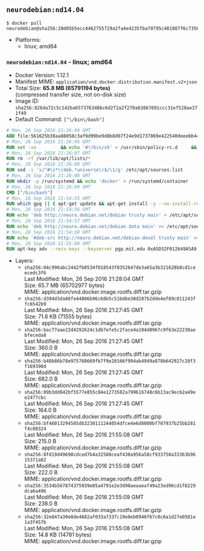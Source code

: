 ## `neurodebian:nd14.04`

```console
$ docker pull neurodebian@sha256:20d05b5ecc4462755729a2fa4e4235fba70795c481887f6c73569ea5c8205481
```

-	Platforms:
	-	linux; amd64

### `neurodebian:nd14.04` - linux; amd64

-	Docker Version: 1.12.1
-	Manifest MIME: `application/vnd.docker.distribution.manifest.v2+json`
-	Total Size: **65.8 MB (65791194 bytes)**  
	(compressed transfer size, not on-disk size)
-	Image ID: `sha256:826da72c5c142ba657376348bc6d2f2a2f270a63867691ccc31ef528ae371f49`
-	Default Command: `["\/bin\/bash"]`

```dockerfile
# Mon, 26 Sep 2016 21:26:04 GMT
ADD file:561625b38aa88058c3af9d99be9d8b8d07f24e9d1737869e422540deeebb4443 in / 
# Mon, 26 Sep 2016 21:26:06 GMT
RUN set -xe 		&& echo '#!/bin/sh' > /usr/sbin/policy-rc.d 	&& echo 'exit 101' >> /usr/sbin/policy-rc.d 	&& chmod +x /usr/sbin/policy-rc.d 		&& dpkg-divert --local --rename --add /sbin/initctl 	&& cp -a /usr/sbin/policy-rc.d /sbin/initctl 	&& sed -i 's/^exit.*/exit 0/' /sbin/initctl 		&& echo 'force-unsafe-io' > /etc/dpkg/dpkg.cfg.d/docker-apt-speedup 		&& echo 'DPkg::Post-Invoke { "rm -f /var/cache/apt/archives/*.deb /var/cache/apt/archives/partial/*.deb /var/cache/apt/*.bin || true"; };' > /etc/apt/apt.conf.d/docker-clean 	&& echo 'APT::Update::Post-Invoke { "rm -f /var/cache/apt/archives/*.deb /var/cache/apt/archives/partial/*.deb /var/cache/apt/*.bin || true"; };' >> /etc/apt/apt.conf.d/docker-clean 	&& echo 'Dir::Cache::pkgcache ""; Dir::Cache::srcpkgcache "";' >> /etc/apt/apt.conf.d/docker-clean 		&& echo 'Acquire::Languages "none";' > /etc/apt/apt.conf.d/docker-no-languages 		&& echo 'Acquire::GzipIndexes "true"; Acquire::CompressionTypes::Order:: "gz";' > /etc/apt/apt.conf.d/docker-gzip-indexes 		&& echo 'Apt::AutoRemove::SuggestsImportant "false";' > /etc/apt/apt.conf.d/docker-autoremove-suggests
# Mon, 26 Sep 2016 21:26:07 GMT
RUN rm -rf /var/lib/apt/lists/*
# Mon, 26 Sep 2016 21:26:08 GMT
RUN sed -i 's/^#\s*\(deb.*universe\)$/\1/g' /etc/apt/sources.list
# Mon, 26 Sep 2016 21:26:08 GMT
RUN mkdir -p /run/systemd && echo 'docker' > /run/systemd/container
# Mon, 26 Sep 2016 21:26:09 GMT
CMD ["/bin/bash"]
# Mon, 26 Sep 2016 21:54:55 GMT
RUN which gpg || { apt-get update && apt-get install -y --no-install-recommends gnupg dirmngr && rm -rf /var/lib/apt/lists/*; }
# Mon, 26 Sep 2016 21:54:56 GMT
RUN echo 'deb http://neuro.debian.net/debian trusty main' > /etc/apt/sources.list.d/neurodebian.sources.list
# Mon, 26 Sep 2016 21:54:57 GMT
RUN echo 'deb http://neuro.debian.net/debian data main' >> /etc/apt/sources.list.d/neurodebian.sources.list
# Mon, 26 Sep 2016 21:54:58 GMT
RUN echo '#deb-src http://neuro.debian.net/debian-devel trusty main' >> /etc/apt/sources.list.d/neurodebian.sources.list
# Mon, 26 Sep 2016 21:55:00 GMT
RUN apt-key adv --recv-keys --keyserver pgp.mit.edu 0xA5D32F012649A5A9
```

-	Layers:
	-	`sha256:04c996abc2442fb0534f018543f0352647de3a65a3b321628b8cd1ceecedc3f6`  
		Last Modified: Mon, 26 Sep 2016 21:28:04 GMT  
		Size: 65.7 MB (65702977 bytes)  
		MIME: application/vnd.docker.image.rootfs.diff.tar.gzip
	-	`sha256:d394d3da86fe44806b96c68b5c51bd6e38d287b2dde4ef89c011243ffc6542b9`  
		Last Modified: Mon, 26 Sep 2016 21:27:45 GMT  
		Size: 71.6 KB (71555 bytes)  
		MIME: application/vnd.docker.image.rootfs.diff.tar.gzip
	-	`sha256:bac77aae22d4292624c1db7efe5c2face4a104d8967c9f63e22230aebfeceda8`  
		Last Modified: Mon, 26 Sep 2016 21:27:45 GMT  
		Size: 360.0 B  
		MIME: application/vnd.docker.image.rootfs.diff.tar.gzip
	-	`sha256:b48b86b78e975768669fb7f9e20166f994ab4949a878b642927c28f3f169390d`  
		Last Modified: Mon, 26 Sep 2016 21:27:45 GMT  
		Size: 682.0 B  
		MIME: application/vnd.docker.image.rootfs.diff.tar.gzip
	-	`sha256:09b3dd842bf5577e855c84e1273582a799616748c6b13ac9ecb2a49ee2477cbc`  
		Last Modified: Mon, 26 Sep 2016 21:27:45 GMT  
		Size: 164.0 B  
		MIME: application/vnd.docker.image.rootfs.diff.tar.gzip
	-	`sha256:bf46013294585db3230111244054dfce4e6d8000bf707937b25bb281f4c80324`  
		Last Modified: Mon, 26 Sep 2016 21:55:08 GMT  
		Size: 215.0 B  
		MIME: application/vnd.docker.image.rootfs.diff.tar.gzip
	-	`sha256:8fd19d49698cdced7b4a32580ceaf430a956a58cf933750a33363b9615371a82`  
		Last Modified: Mon, 26 Sep 2016 21:55:08 GMT  
		Size: 222.0 B  
		MIME: application/vnd.docker.image.rootfs.diff.tar.gzip
	-	`sha256:3534b567874375939e05a4791e2e3d90aeaaeaf49a23ed96cd1f6229dca6a496`  
		Last Modified: Mon, 26 Sep 2016 21:55:09 GMT  
		Size: 238.0 B  
		MIME: application/vnd.docker.image.rootfs.diff.tar.gzip
	-	`sha256:32e847a30e0de4682af033a7337c19e0eb0940f67c0c6a1d27e0581e1a3f457b`  
		Last Modified: Mon, 26 Sep 2016 21:55:08 GMT  
		Size: 14.8 KB (14781 bytes)  
		MIME: application/vnd.docker.image.rootfs.diff.tar.gzip
